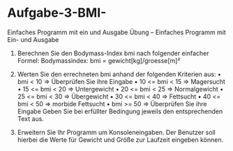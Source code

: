 # Aufgabe-3-BMI-
Einfaches Programm mit ein und Ausgabe
Übung – Einfaches Programm mit Ein- und Ausgabe

1.	Berechnen Sie den Bodymass-Index bmi nach folgender einfacher Formel:
	Bodymassindex: bmi = gewicht[kg]/groesse[m]²

2.	Werten Sie den errechneten bmi anhand der folgenden Kriterien aus:
•	bmi < 10	=> Überprüfen Sie ihre Eingabe
•	10 <= bmi < 15	=> Magersucht
•	15 <= bmi < 20	=> Untergewicht
•	20 <= bmi < 25	=> Normalgewicht
•	25 <= bmi < 30	=> Übergewicht
•	30 <= bmi < 40	=> Fettsucht
•	40 <= bmi < 50	=> morbide Fettsucht
•	bmi >= 50	=> Überprüfen Sie ihre Eingabe
Geben Sie bei erfüllter Bedingung jeweils den entsprechenden Text aus.

3.	Erweitern Sie Ihr Programm um Konsoleneingaben. Der Benutzer soll hierbei die Werte für Gewicht und Größe zur Laufzeit eingeben können.
